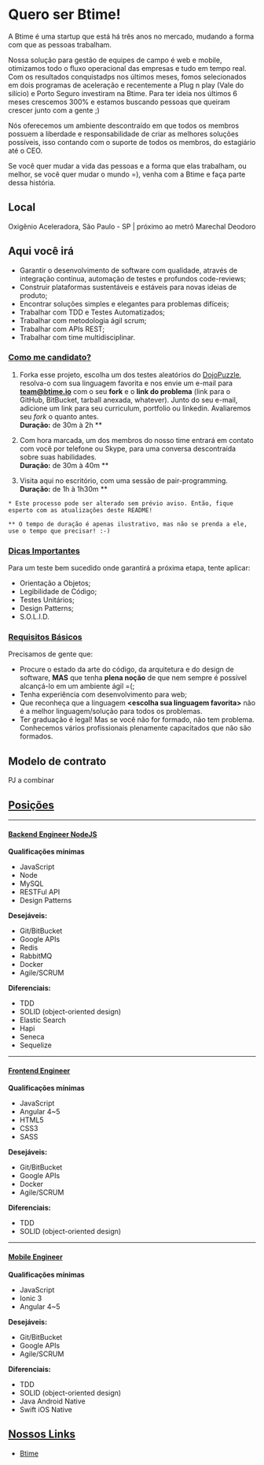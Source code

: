 # Quero ser Btime!

A Btime é uma startup que está há três anos no mercado, mudando a forma com que as pessoas trabalham. 

Nossa solução para gestão de equipes de campo é web e mobile, otimizamos todo o fluxo operacional das empresas e tudo em tempo real. Com os resultados conquistadps nos últimos meses, fomos selecionados em dois programas de aceleração e recentemente a Plug n play (Vale do silício) e Porto Seguro investiram na Btime. Para ter ideia nos últimos 6 meses crescemos 300% e estamos buscando pessoas que queiram crescer junto com a gente ;)

Nós oferecemos um ambiente descontraído em que todos os membros possuem a liberdade e responsabilidade de criar as melhores soluções possíveis, isso contando com o suporte de todos os membros, do estagiário até o CEO.

Se você quer mudar a vida das pessoas e a forma que elas trabalham, ou melhor, se você quer mudar o mundo =), venha com a Btime e faça parte dessa história.

## Local

Oxigênio Aceleradora, São Paulo - SP | próximo ao metrô Marechal Deodoro

## Aqui você irá

- Garantir o desenvolvimento de software com qualidade, através de integração contínua, automação de testes e profundos code-reviews;
- Construir plataformas sustentáveis e estáveis para novas ideias de produto; 
- Encontrar soluções simples e elegantes para problemas difíceis; 
- Trabalhar com TDD e Testes Automatizados; 
- Trabalhar com metodologia ágil scrum;
- Trabalhar com APIs REST;
- Trabalhar com time multidisciplinar.


### [Como me candidato?](id:ComoMeCandidato)
1. Forka esse projeto, escolha um dos testes aleatórios do [DojoPuzzle](http://dojopuzzles.com/), resolva-o com sua linguagem favorita e nos envie um e-mail para **team@btime.io** com o seu **fork** e o **link do problema** (link para o GitHub, BitBucket, tarball anexada, whatever). Junto do seu e-mail, adicione um link para seu curriculum, portfolio ou linkedin. Avaliaremos seu *fork* o quanto antes.<br />
**Duração:** de 30m à 2h **

2. Com hora marcada, um dos membros do nosso time entrará em contato com você por telefone ou Skype, para uma conversa descontraída sobre suas habilidades.<br />
**Duração:** de 30m à 40m **

3. Visita aqui no escritório, com uma sessão de pair-programming.<br />
**Duração:** de 1h à 1h30m **

`* Este processo pode ser alterado sem prévio aviso. Então, fique esperto com as atualizações deste README!`

`** O tempo de duração é apenas ilustrativo, mas não se prenda a ele, use o tempo que precisar! :-)`

### [Dicas Importantes](id:DicasImportantes)
Para um teste bem sucedido onde garantirá a próxima etapa, tente aplicar:

* Orientação a Objetos;
* Legibilidade de Código;
* Testes Unitários;
* Design Patterns;
* S.O.L.I.D.

### [Requisitos Básicos](id:RequisitosBasicos)
Precisamos de gente que:

* Procure o estado da arte do código, da arquitetura e do design de software, **MAS** que tenha **plena noção** de que nem sempre é possível alcançá-lo em um ambiente ágil =(;
* Tenha experiência com desenvolvimento para web;
* Que reconheça que a linguagem **&lt;escolha sua linguagem favorita&gt;** não é a melhor linguagem/solução para todos os problemas.
* Ter graduação é legal! Mas se você não for formado, não tem problema. Conhecemos vários profissionais plenamente capacitados que não são formados.

## Modelo de contrato

PJ a combinar


## [Posições](id:posicoes)
----
#### [Backend Engineer NodeJS](id:Qualificacoes-BE)
**Qualificações mínimas**
- JavaScript
- Node
- MySQL
- RESTFul API
- Design Patterns

**Desejáveis:**
- Git/BitBucket
- Google APIs
- Redis
- RabbitMQ
- Docker
- Agile/SCRUM

**Diferenciais:**
- TDD
- SOLID (object-oriented design)
- Elastic Search
- Hapi
- Seneca
- Sequelize
----
#### [Frontend Engineer](id:Qualificacoes-FE)
**Qualificações mínimas**
- JavaScript
- Angular 4~5
- HTML5
- CSS3
- SASS

**Desejáveis:**
- Git/BitBucket
- Google APIs
- Docker
- Agile/SCRUM

**Diferenciais:**
- TDD
- SOLID (object-oriented design)
----
#### [Mobile Engineer](id:Qualificacoes-ME)
**Qualificações mínimas**
- JavaScript
- Ionic 3
- Angular 4~5

**Desejáveis:**
- Git/BitBucket
- Google APIs
- Agile/SCRUM

**Diferenciais:**
- TDD
- SOLID (object-oriented design)
- Java Android Native
- Swift iOS Native

## [Nossos Links](id:Extra-Links)
* [Btime](https://btime.io)
